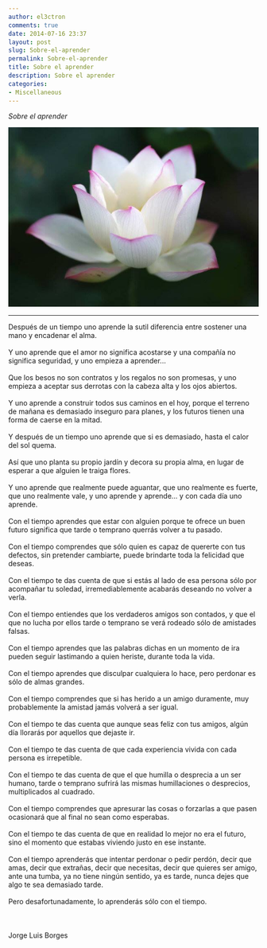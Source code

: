 ```yaml
---
author: el3ctron
comments: true
date: 2014-07-16 23:37
layout: post
slug: Sobre-el-aprender
permalink: Sobre-el-aprender
title: Sobre el aprender
description: Sobre el aprender
categories:
- Miscellaneous
---
```


*Sobre el aprender*

[![Sobre el aprender](/wp-content/uploads/por_tema/arte/1390677_231613883664792_842685397_n.jpg)](./Sobre-el-aprender "Sobre el aprender... [CLICK PARA ENTRAR AL ARTÍCULO]")

<!-- more -->
---
Después de un tiempo uno aprende la sutil diferencia entre sostener una mano y encadenar el alma.
<br><br>Y uno aprende que el amor no significa acostarse y una compañía no significa seguridad, y uno empieza a aprender...
<br><br>Que los besos no son contratos y los regalos no son promesas, y uno empieza a aceptar sus derrotas con la cabeza alta y los ojos abiertos.
<br><br>Y uno aprende a construir todos sus caminos en el hoy, porque el terreno de mañana es demasiado inseguro para planes, y los futuros tienen una forma de caerse en la mitad.
<br><br>Y después de un tiempo uno aprende que si es demasiado, hasta el calor del sol quema.
<br><br>Así que uno planta su propio jardín y decora su propia alma, en lugar de esperar a que alguien le traiga flores.
<br><br>Y uno aprende que realmente puede aguantar, que uno realmente es fuerte, que uno realmente vale, y uno aprende y aprende... y con cada día uno aprende.
<br><br>Con el tiempo aprendes que estar con alguien porque te ofrece un buen futuro significa que tarde o temprano querrás volver a tu pasado.
<br><br>Con el tiempo comprendes que sólo quien es capaz de quererte con tus defectos, sin pretender cambiarte, puede brindarte toda la felicidad que deseas.
<br><br>Con el tiempo te das cuenta de que si estás al lado de esa persona sólo por acompañar tu soledad, irremediablemente acabarás deseando no volver a verla.
<br><br>Con el tiempo entiendes que los verdaderos amigos son contados, y que el que no lucha por ellos tarde o temprano se verá rodeado sólo de amistades falsas.
<br><br>Con el tiempo aprendes que las palabras dichas en un momento de ira pueden seguir lastimando a quien heriste, durante toda la vida.
<br><br>Con el tiempo aprendes que disculpar cualquiera lo hace, pero perdonar es sólo de almas grandes.
<br><br>Con el tiempo comprendes que si has herido a un amigo duramente, muy probablemente la amistad jamás volverá a ser igual.
<br><br>Con el tiempo te das cuenta que aunque seas feliz con tus amigos, algún día llorarás por aquellos que dejaste ir.
<br><br>Con el tiempo te das cuenta de que cada experiencia vivida con cada persona es irrepetible.
<br><br>Con el tiempo te das cuenta de que el que humilla o desprecia a un ser humano, tarde o temprano sufrirá las mismas humillaciones o desprecios, multiplicados al cuadrado.
<br><br>Con el tiempo comprendes que apresurar las cosas o forzarlas a que pasen ocasionará que al final no sean como esperabas.
<br><br>Con el tiempo te das cuenta de que en realidad lo mejor no era el futuro, sino el momento que estabas viviendo justo en ese instante.
<br><br>Con el tiempo aprenderás que intentar perdonar o pedir perdón, decir que amas, decir que extrañas, decir que necesitas, decir que quieres ser amigo, ante una tumba, ya no tiene ningún sentido, ya es tarde, nunca dejes que algo te sea demasiado tarde.
<br><br>Pero desafortunadamente, lo aprenderás sólo con el tiempo.
<br><br>
<br><br>Jorge Luis Borges
<br><br>
